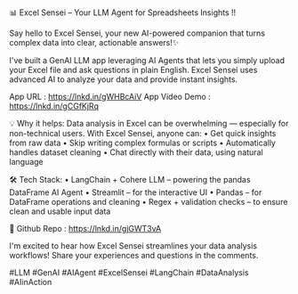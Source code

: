 📊 Excel Sensei – Your LLM Agent for Spreadsheets Insights !!

Say hello to Excel Sensei, your new AI-powered companion that turns complex data into clear, actionable answers!✨

I've built a GenAI LLM app leveraging AI Agents that lets you simply upload your Excel file and ask questions in plain English. Excel Sensei uses advanced AI to analyze your data and provide instant insights.

App URL : https://lnkd.in/gWHBcAiV
App Video Demo : https://lnkd.in/gCGfKjRq

💡 Why it helps:
Data analysis in Excel can be overwhelming — especially for non-technical users. With Excel Sensei, anyone can:
• Get quick insights from raw data
• Skip writing complex formulas or scripts
• Automatically handles dataset cleaning
• Chat directly with their data, using natural language

🛠️ Tech Stack:
• LangChain + Cohere LLM – powering the pandas DataFrame AI Agent
• Streamlit – for the interactive UI
• Pandas – for DataFrame operations and cleaning
• Regex + validation checks – to ensure clean and usable input data

🔗 Github Repo : https://lnkd.in/gjGWT3vA

I'm excited to hear how Excel Sensei streamlines your data analysis workflows! Share your experiences and questions in the comments.

#LLM #GenAI #AIAgent #ExcelSensei #LangChain #DataAnalysis #AIinAction
